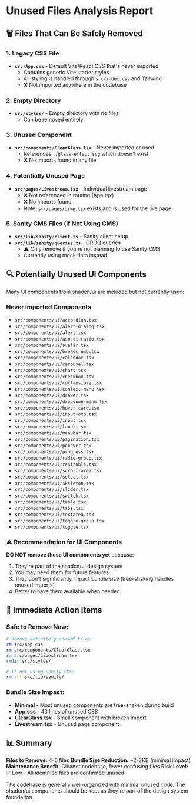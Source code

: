 # Unused Files Analysis Report

## 🗑️ Files That Can Be Safely Removed

### **1. Legacy CSS File**
- **`src/App.css`** - Default Vite/React CSS that's never imported
  - Contains generic Vite starter styles
  - All styling is handled through `src/index.css` and Tailwind
  - ❌ Not imported anywhere in the codebase

### **2. Empty Directory**
- **`src/styles/`** - Empty directory with no files
  - Can be removed entirely

### **3. Unused Component**
- **`src/components/ClearGlass.tsx`** - Never imported or used
  - References `./glass-effect.svg` which doesn't exist
  - ❌ No imports found in any file

### **4. Potentially Unused Page**
- **`src/pages/Livestream.tsx`** - Individual livestream page
  - ❌ Not referenced in routing (App.tsx)
  - ❌ No imports found
  - Note: `src/pages/Live.tsx` exists and is used for the live page

### **5. Sanity CMS Files (If Not Using CMS)**
- **`src/lib/sanity/client.ts`** - Sanity client setup
- **`src/lib/sanity/queries.ts`** - GROQ queries
  - ⚠️ Only remove if you're not planning to use Sanity CMS
  - Currently using mock data instead

## 🔍 Potentially Unused UI Components

Many UI components from shadcn/ui are included but not currently used:

### **Never Imported Components**
- `src/components/ui/accordion.tsx`
- `src/components/ui/alert-dialog.tsx`
- `src/components/ui/alert.tsx`
- `src/components/ui/aspect-ratio.tsx`
- `src/components/ui/avatar.tsx`
- `src/components/ui/breadcrumb.tsx`
- `src/components/ui/calendar.tsx`
- `src/components/ui/carousel.tsx`
- `src/components/ui/chart.tsx`
- `src/components/ui/checkbox.tsx`
- `src/components/ui/collapsible.tsx`
- `src/components/ui/context-menu.tsx`
- `src/components/ui/drawer.tsx`
- `src/components/ui/dropdown-menu.tsx`
- `src/components/ui/hover-card.tsx`
- `src/components/ui/input-otp.tsx`
- `src/components/ui/input.tsx`
- `src/components/ui/label.tsx`
- `src/components/ui/menubar.tsx`
- `src/components/ui/pagination.tsx`
- `src/components/ui/popover.tsx`
- `src/components/ui/progress.tsx`
- `src/components/ui/radio-group.tsx`
- `src/components/ui/resizable.tsx`
- `src/components/ui/scroll-area.tsx`
- `src/components/ui/select.tsx`
- `src/components/ui/skeleton.tsx`
- `src/components/ui/slider.tsx`
- `src/components/ui/switch.tsx`
- `src/components/ui/table.tsx`
- `src/components/ui/tabs.tsx`
- `src/components/ui/textarea.tsx`
- `src/components/ui/toggle-group.tsx`
- `src/components/ui/toggle.tsx`

### **⚠️ Recommendation for UI Components**
**DO NOT remove these UI components yet** because:
1. They're part of the shadcn/ui design system
2. You may need them for future features
3. They don't significantly impact bundle size (tree-shaking handles unused imports)
4. Better to have them available when needed

## 🎯 Immediate Action Items

### **Safe to Remove Now:**
```bash
# Remove definitely unused files
rm src/App.css
rm src/components/ClearGlass.tsx
rm src/pages/Livestream.tsx
rmdir src/styles/

# If not using Sanity CMS:
rm -rf src/lib/sanity/
```

### **Bundle Size Impact:**
- **Minimal** - Most unused components are tree-shaken during build
- **App.css** - 43 lines of unused CSS
- **ClearGlass.tsx** - Small component with broken import
- **Livestream.tsx** - Unused page component

## 📊 Summary

**Files to Remove:** 4-6 files
**Bundle Size Reduction:** ~2-3KB (minimal impact)
**Maintenance Benefit:** Cleaner codebase, fewer confusing files
**Risk Level:** ✅ Low - All identified files are confirmed unused

The codebase is generally well-organized with minimal unused code. The shadcn/ui components should be kept as they're part of the design system foundation.
